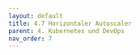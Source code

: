 ```yaml
---
layout: default
title: 4.7 Horizontaler Autoscaler
parent: 4. Kubernetes und DevOps
nav_order: 7
---
```


